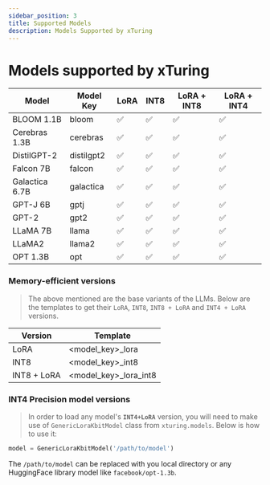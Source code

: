 ```yaml
---
sidebar_position: 3
title: Supported Models
description: Models Supported by xTuring
---
```


# Models supported by xTuring

|   Model | Model Key | LoRA | INT8 | LoRA + INT8 | LoRA + INT4 |   
| ------ | --- | ---| --- | --- | --- |
| BLOOM 1.1B| bloom |  ✅ | ✅ | ✅ | ✅ |
| Cerebras 1.3B| cerebras | ✅  | ✅ | ✅ | ✅ |
| DistilGPT-2 | distilgpt2 | ✅  | ✅ | ✅ | ✅ |
| Falcon 7B | falcon | ✅  | ✅ | ✅ | ✅ |
| Galactica 6.7B| galactica | ✅  | ✅ | ✅ | ✅ |
| GPT-J  6B | gptj | ✅ | ✅ | ✅ | ✅ |
| GPT-2  | gpt2 | ✅  | ✅ | ✅ | ✅ |
| LLaMA  7B | llama | ✅ | ✅ | ✅ | ✅ |
| LLaMA2  | llama2 | ✅ | ✅ | ✅ | ✅ |
| OPT 1.3B  | opt | ✅ | ✅ |  ✅ | ✅ |

### Memory-efficient versions
> The above mentioned are the base variants of the LLMs. Below are the templates to get their `LoRA`, `INT8`, `INT8 + LoRA` and `INT4 + LoRA` versions.

| Version | Template |
| -- | -- |
| LoRA |  <model_key>_lora|
| INT8 |  <model_key>_int8|
| INT8 + LoRA |  <model_key>_lora_int8|

### INT4 Precision model versions
> In order to load any model's __`INT4+LoRA`__ version, you will need to make use of `GenericLoraKbitModel` class from `xturing.models`. Below is how to use it:
```python
model = GenericLoraKbitModel('/path/to/model')
```
The `/path/to/model` can be replaced with you local directory or any HuggingFace library model like `facebook/opt-1.3b`.
